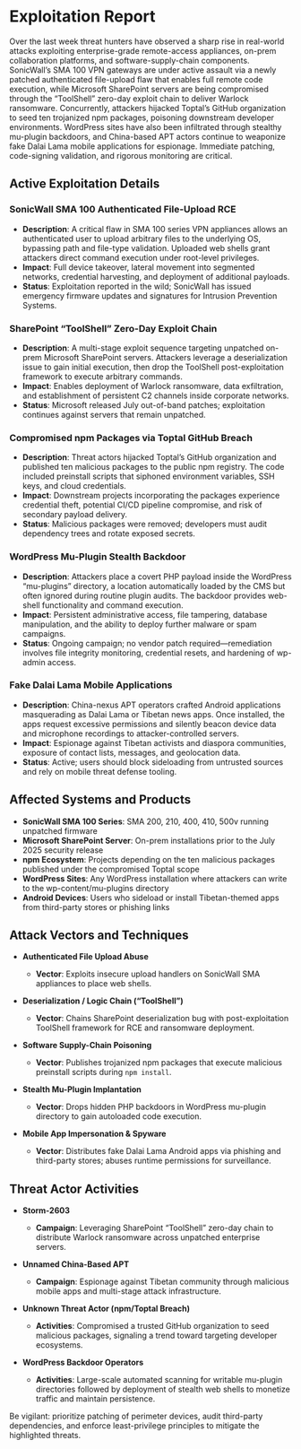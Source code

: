 # Exploitation Report

Over the last week threat hunters have observed a sharp rise in real-world attacks exploiting enterprise-grade remote-access appliances, on-prem collaboration platforms, and software-supply-chain components. SonicWall’s SMA 100 VPN gateways are under active assault via a newly patched authenticated file-upload flaw that enables full remote code execution, while Microsoft SharePoint servers are being compromised through the “ToolShell” zero-day exploit chain to deliver Warlock ransomware. Concurrently, attackers hijacked Toptal’s GitHub organization to seed ten trojanized npm packages, poisoning downstream developer environments. WordPress sites have also been infiltrated through stealthy mu-plugin backdoors, and China-based APT actors continue to weaponize fake Dalai Lama mobile applications for espionage. Immediate patching, code-signing validation, and rigorous monitoring are critical.

## Active Exploitation Details

### SonicWall SMA 100 Authenticated File-Upload RCE
- **Description**: A critical flaw in SMA 100 series VPN appliances allows an authenticated user to upload arbitrary files to the underlying OS, bypassing path and file-type validation. Uploaded web shells grant attackers direct command execution under root-level privileges.  
- **Impact**: Full device takeover, lateral movement into segmented networks, credential harvesting, and deployment of additional payloads.  
- **Status**: Exploitation reported in the wild; SonicWall has issued emergency firmware updates and signatures for Intrusion Prevention Systems.  

### SharePoint “ToolShell” Zero-Day Exploit Chain
- **Description**: A multi-stage exploit sequence targeting unpatched on-prem Microsoft SharePoint servers. Attackers leverage a deserialization issue to gain initial execution, then drop the ToolShell post-exploitation framework to execute arbitrary commands.  
- **Impact**: Enables deployment of Warlock ransomware, data exfiltration, and establishment of persistent C2 channels inside corporate networks.  
- **Status**: Microsoft released July out-of-band patches; exploitation continues against servers that remain unpatched.  

### Compromised npm Packages via Toptal GitHub Breach
- **Description**: Threat actors hijacked Toptal’s GitHub organization and published ten malicious packages to the public npm registry. The code included preinstall scripts that siphoned environment variables, SSH keys, and cloud credentials.  
- **Impact**: Downstream projects incorporating the packages experience credential theft, potential CI/CD pipeline compromise, and risk of secondary payload delivery.  
- **Status**: Malicious packages were removed; developers must audit dependency trees and rotate exposed secrets.  

### WordPress Mu-Plugin Stealth Backdoor
- **Description**: Attackers place a covert PHP payload inside the WordPress “mu-plugins” directory, a location automatically loaded by the CMS but often ignored during routine plugin audits. The backdoor provides web-shell functionality and command execution.  
- **Impact**: Persistent administrative access, file tampering, database manipulation, and the ability to deploy further malware or spam campaigns.  
- **Status**: Ongoing campaign; no vendor patch required—remediation involves file integrity monitoring, credential resets, and hardening of wp-admin access.  

### Fake Dalai Lama Mobile Applications
- **Description**: China-nexus APT operators crafted Android applications masquerading as Dalai Lama or Tibetan news apps. Once installed, the apps request excessive permissions and silently beacon device data and microphone recordings to attacker-controlled servers.  
- **Impact**: Espionage against Tibetan activists and diaspora communities, exposure of contact lists, messages, and geolocation data.  
- **Status**: Active; users should block sideloading from untrusted sources and rely on mobile threat defense tooling.  

## Affected Systems and Products

- **SonicWall SMA 100 Series**: SMA 200, 210, 400, 410, 500v running unpatched firmware  
- **Microsoft SharePoint Server**: On-prem installations prior to the July 2025 security release  
- **npm Ecosystem**: Projects depending on the ten malicious packages published under the compromised Toptal scope  
- **WordPress Sites**: Any WordPress installation where attackers can write to the wp-content/mu-plugins directory  
- **Android Devices**: Users who sideload or install Tibetan-themed apps from third-party stores or phishing links  

## Attack Vectors and Techniques

- **Authenticated File Upload Abuse**  
  - **Vector**: Exploits insecure upload handlers on SonicWall SMA appliances to place web shells.  

- **Deserialization / Logic Chain (“ToolShell”)**  
  - **Vector**: Chains SharePoint deserialization bug with post-exploitation ToolShell framework for RCE and ransomware deployment.  

- **Software Supply-Chain Poisoning**  
  - **Vector**: Publishes trojanized npm packages that execute malicious preinstall scripts during `npm install`.  

- **Stealth Mu-Plugin Implantation**  
  - **Vector**: Drops hidden PHP backdoors in WordPress mu-plugin directory to gain autoloaded code execution.  

- **Mobile App Impersonation & Spyware**  
  - **Vector**: Distributes fake Dalai Lama Android apps via phishing and third-party stores; abuses runtime permissions for surveillance.  

## Threat Actor Activities

- **Storm-2603**  
  - **Campaign**: Leveraging SharePoint “ToolShell” zero-day chain to distribute Warlock ransomware across unpatched enterprise servers.  

- **Unnamed China-Based APT**  
  - **Campaign**: Espionage against Tibetan community through malicious mobile apps and multi-stage attack infrastructure.  

- **Unknown Threat Actor (npm/Toptal Breach)**  
  - **Activities**: Compromised a trusted GitHub organization to seed malicious packages, signaling a trend toward targeting developer ecosystems.  

- **WordPress Backdoor Operators**  
  - **Activities**: Large-scale automated scanning for writable mu-plugin directories followed by deployment of stealth web shells to monetize traffic and maintain persistence.  

Be vigilant: prioritize patching of perimeter devices, audit third-party dependencies, and enforce least-privilege principles to mitigate the highlighted threats.